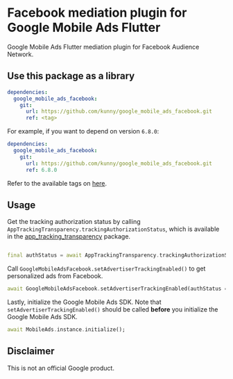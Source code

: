 # Facebook mediation plugin for Google Mobile Ads Flutter

Google Mobile Ads Flutter mediation plugin for Facebook Audience Network.

## Use this package as a library

```yaml
dependencies:
  google_mobile_ads_facebook:
    git:
      url: https://github.com/kunny/google_mobile_ads_facebook.git
      ref: <tag>
```

For example, if you want to depend on version `6.8.0`:

```yaml
dependencies:
  google_mobile_ads_facebook:
    git:
      url: https://github.com/kunny/google_mobile_ads_facebook.git
      ref: 6.8.0
```

Refer to the available tags on [here](https://github.com/kunny/google_mobile_ads_facebook/tags).

## Usage

Get the tracking authorization status by
calling `AppTrackingTransparency.trackingAuthorizationStatus`, which is available in
the [app_tracking_transparency](https://pub.dev/packages/app_tracking_transparency) package.

```dart

final authStatus = await AppTrackingTransparency.trackingAuthorizationStatus;
```

Call `GoogleMobileAdsFacebook.setAdvertiserTrackingEnabled()` to get personalized ads from Facebook.

```dart
await GoogleMobileAdsFacebook.setAdvertiserTrackingEnabled(authStatus == TrackingStatus.authorized);
```

Lastly, initialize the Google Mobile Ads SDK. Note that `setAdvertiserTrackingEnabled()` should be
called **before** you initialize the Google Mobile Ads SDK.

```dart
await MobileAds.instance.initialize();
```

## Disclaimer

This is not an official Google product.
